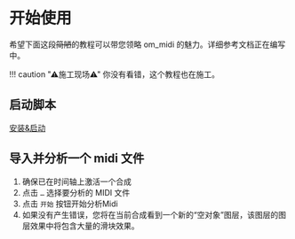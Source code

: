 # 开始使用

希望下面这段<s>简陋</s>的教程可以带您领略 om_midi 的魅力。详细参考文档正在编写中。

!!! caution "⚠施工现场⚠"
    你没有看错，这个教程也在施工。

## 启动脚本

[安装&启动](/install/#_3)

## 导入并分析一个 midi 文件

1. 确保已在时间轴上激活一个合成
2. 点击 `…` 选择要分析的 MIDI 文件
3. 点击 `开始` 按钮开始分析Midi
4. 如果没有产生错误，您将在当前合成看到一个新的“空对象”图层，该图层的图层效果中将包含大量的滑块效果。

<!--
## 是时候一键PV了

### 静态图片

### 视频/合成
-->